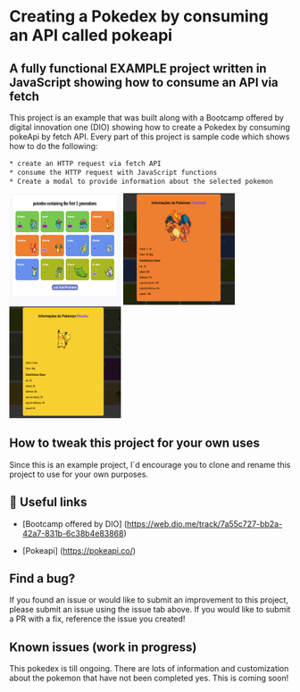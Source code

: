 
# Creating a Pokedex by consuming an API called pokeapi

## A fully functional EXAMPLE project written in JavaScript showing how to consume an API via fetch

This project is an example that was built along with a Bootcamp offered by digital innovation one (DIO) showing how to create a Pokedex by consuming pokeApi by fetch API. Every part of this project is sample code which shows how to do the following:

    * create an HTTP request via fetch API
    * consume the HTTP request with JavaScript functions
    * Create a modal to provide information about the selected pokemon


<img src="pokedex.png" width="200" height="200" />      <img src="infoPoke1.png" width="200" height="200" />     <img src="infoPoke2.png" width="200" height="200" />


## How to tweak this project for your own uses
Since this is an example project, I´d encourage you to clone and rename this project to use for your own purposes.

## 📖 Useful links
- [Bootcamp offered by DIO] (https://web.dio.me/track/7a55c727-bb2a-42a7-831b-6c38b4e83868)

- [Pokeapi] (https://pokeapi.co/)

## Find a bug?
If you found an issue or would like to submit an improvement to this project, please submit an issue using the issue tab above. If you would like to submit a PR with a fix, reference the issue you created! 

## Known issues (work in progress)
This pokedex is till ongoing. There are lots of information and customization about the pokemon that have not been completed yes. This is coming soon!
